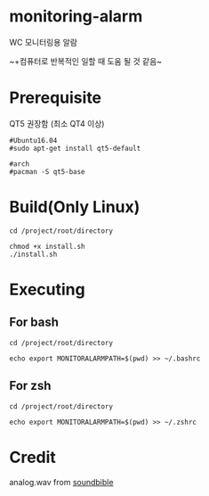 # monitoring-alarm
WC 모니터링용 알람

~+컴퓨터로 반복적인 일할 때 도움 될 것 같음~

# Prerequisite
QT5 권장함
(최소 QT4 이상)

```
#Ubuntu16.04
#sudo apt-get install qt5-default

#arch
#pacman -S qt5-base
```

# Build(Only Linux)
```
cd /project/root/directory

chmod +x install.sh
./install.sh
```

# Executing
## For bash
```
cd /project/root/directory

echo export MONITORALARMPATH=$(pwd) >> ~/.bashrc
```

## For zsh
```
cd /project/root/directory

echo export MONITORALARMPATH=$(pwd) >> ~/.zshrc
```

# Credit

analog.wav from [soundbible](http://soundbible.com/2197-Analog-Watch-Alarm.html)

